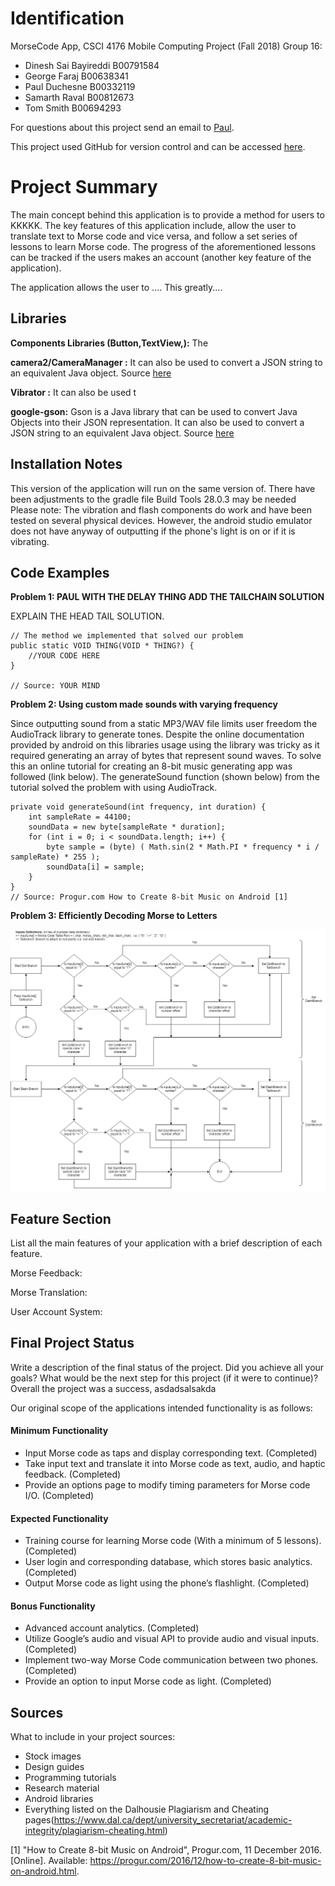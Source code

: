 # Identification
MorseCode App, CSCI 4176 Mobile Computing Project (Fall 2018)
Group 16:
* Dinesh Sai Bayireddi   B00791584
* George Faraj           B00638341
* Paul Duchesne          B00332119
* Samarth Raval          B00812673
* Tom Smith              B00694293

For questions about this project send an email to [Paul](mailto:paulduchesne1337@gmail.com).

This project used GitHub for version control and can be accessed [here](https://github.com/PJDuchesne/MorseCode).

# Project Summary

The main concept behind this application is to provide a method for users to KKKKK. The key features of this application include, allow the user to translate text to Morse code and vice versa, and follow a set series of lessons to learn Morse code. The progress of the aforementioned lessons can be tracked if the users makes an account (another key feature of the application).

The application allows the user to .... This greatly....


## Libraries
**Components Libraries (Button,TextView,):** The

**camera2/CameraManager :** It can also be used to convert a JSON string to an equivalent Java object. Source [here](https://github.com/google/gson)

**Vibrator :** It can also be used t


**google-gson:** Gson is a Java library that can be used to convert Java Objects into their JSON representation. It can also be used to convert a JSON string to an equivalent Java object. Source [here](https://github.com/google/gson)

## Installation Notes
This version of the application will run on the same version of. There have been adjustments to the gradle file Build Tools 28.0.3 may be needed
Please note: The vibration and flash components do work and have been tested on several physical devices. However, the android studio emulator does not have anyway of outputting if the phone's light is on or if it is vibrating.

## Code Examples

**Problem 1: PAUL WITH THE DELAY THING ADD THE TAILCHAIN SOLUTION**

EXPLAIN THE HEAD TAIL SOLUTION.
```
// The method we implemented that solved our problem
public static VOID THING(VOID * THING?) {
    //YOUR CODE HERE
}

// Source: YOUR MIND
```

**Problem 2: Using custom made sounds with varying frequency**

Since outputting sound from a static MP3/WAV file limits user freedom the AudioTrack library to generate tones.
Despite the online documentation provided by android on this libraries usage using the library was tricky as it required generating an array of bytes that represent sound waves.
To solve this an online tutorial for creating an 8-bit music generating app was followed (link below).
The generateSound function (shown below) from the tutorial solved the problem with using AudioTrack.
```
private void generateSound(int frequency, int duration) {
    int sampleRate = 44100;
    soundData = new byte[sampleRate * duration];
    for (int i = 0; i < soundData.length; i++) {
        byte sample = (byte) ( Math.sin(2 * Math.PI * frequency * i / sampleRate) * 255 );
        soundData[i] = sample;
    }
}
// Source: Progur.com How to Create 8-bit Music on Android [1]
```

**Problem 3: Efficiently Decoding Morse to Letters**



![Morse Trie Search Algorithm](https://github.com/PJDuchesne/MorseCode/blob/georgeRefactor/ProjectDocumentation/MorseTrieBranchAlgorithm_Diagram.png "Morse Trie Search")

## Feature Section
List all the main features of your application with a brief description of each feature.

Morse Feedback:

Morse Translation:

User Account System:

## Final Project Status
Write a description of the final status of the project. Did you achieve all your goals? What would be the next step for this project (if it were to continue)?
Overall the project was a success, asdadsalsakda

Our original scope of the applications intended functionality is as follows:

#### Minimum Functionality
- Input Morse code as taps and display corresponding text. (Completed)
- Take input text and translate it into Morse code as text, audio, and haptic feedback. (Completed)
- Provide an options page to modify timing parameters for Morse code I/O. (Completed)

#### Expected Functionality
- Training course for learning Morse code (With a minimum of 5 lessons). (Completed)
- User login and corresponding database, which stores basic analytics. (Completed)
- Output Morse code as light using the phone’s flashlight. (Completed)

#### Bonus Functionality
- Advanced account analytics. (Completed)
- Utilize Google’s audio and visual API to provide audio and visual inputs. (Completed)
- Implement two-way Morse Code communication between two phones. (Completed)
- Provide an option to input Morse code as light. (Completed)

## Sources
What to include in your project sources:
- Stock images
- Design guides
- Programming tutorials
- Research material
- Android libraries
- Everything listed on the Dalhousie Plagiarism and Cheating pages(https://www.dal.ca/dept/university_secretariat/academic-integrity/plagiarism-cheating.html)

[1] "How to Create 8-bit Music on Android", Progur.com, 11 December 2016. [Online]. Available: https://progur.com/2016/12/how-to-create-8-bit-music-on-android.html.